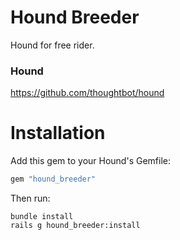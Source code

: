 Hound Breeder
===================

Hound for free rider.

### Hound

https://github.com/thoughtbot/hound


Installation
=======

Add this gem to your Hound's Gemfile:

```ruby
gem "hound_breeder"
```

Then run:

```
bundle install
rails g hound_breeder:install
```
